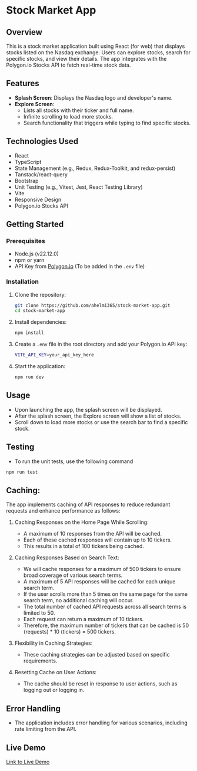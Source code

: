 # Stock Market App

## Overview

This is a stock market application built using React (for web) that displays stocks listed on the Nasdaq exchange. Users can explore stocks, search for specific stocks, and view their details. The app integrates with the Polygon.io Stocks API to fetch real-time stock data.

## Features

- **Splash Screen**: Displays the Nasdaq logo and developer's name.
- **Explore Screen**:
  - Lists all stocks with their ticker and full name.
  - Infinite scrolling to load more stocks.
  - Search functionality that triggers while typing to find specific stocks.

## Technologies Used

- React
- TypeScript
- State Management (e.g., Redux, Redux-Toolkit, and redux-persist)
- Tanstack/react-query
- Bootstrap
- Unit Testing (e.g., Vitest, Jest, React Testing Library)
- Vite
- Responsive Design
- Polygon.io Stocks API

## Getting Started

### Prerequisites

- Node.js (v22.12.0)
- npm or yarn
- API Key from [Polygon.io](https://polygon.io/) (To be added in the `.env` file)

### Installation

1. Clone the repository:
   ```bash
   git clone https://github.com/ahelmi365/stock-market-app.git
   cd stock-market-app
   ```
2. Install dependencies:

   ```bash
   npm install
   ```

3. Create a `.env` file in the root directory and add your Polygon.io API key:

   ```bash
   VITE_API_KEY=your_api_key_here
   ```

4. Start the application:

   ```bash
   npm run dev
   ```

## Usage

- Upon launching the app, the splash screen will be displayed.
- After the splash screen, the Explore screen will show a list of stocks.
- Scroll down to load more stocks or use the search bar to find a specific stock.

## Testing

- To run the unit tests, use the following command

```bash
npm run test
```

## Caching:

The app implements caching of API responses to reduce redundant requests and enhance performance as follows:

1. Caching Responses on the Home Page While Scrolling:

   - A maximum of 10 responses from the API will be cached.
   - Each of these cached responses will contain up to 10 tickers.
   - This results in a total of 100 tickers being cached.

2. Caching Responses Based on Search Text:

   - We will cache responses for a maximum of 500 tickers to ensure broad coverage of various search terms.
   - A maximum of 5 API responses will be cached for each unique search term.
   - If the user scrolls more than 5 times on the same page for the same search term, no additional caching will occur.
   - The total number of cached API requests across all search terms is limited to 50.
   - Each request can return a maximum of 10 tickers.
   - Therefore, the maximum number of tickers that can be cached is 50 (requests) \* 10 (tickers) = 500 tickers.

3. Flexibility in Caching Strategies:

   - These caching strategies can be adjusted based on specific requirements.

4. Resetting Cache on User Actions:

   - The cache should be reset in response to user actions, such as logging out or logging in.

## Error Handling

- The application includes error handling for various scenarios, including rate limiting from the API.

## Live Demo

[Link to Live Demo](https://ahelmi365.github.io/stock-market-app/)
